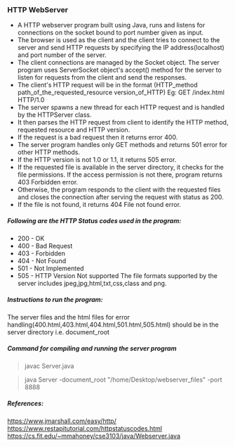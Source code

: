 ### HTTP WebServer
- A HTTP webserver program built using Java, runs and listens for connections on the socket bound to port
number given as input. 
- The browser is used as the client and the client tries to connect to the server and send HTTP requests by specifying the IP address(localhost) and port number of the server.
- The client connections are managed by the Socket object. The server program uses ServerSocket object's accept() method for the server to listen for requests from the client and send the responses. 
- The client's HTTP request will be in the format (HTTP_method path_of_the_requested_resource 
version_of_HTTP) 
Eg: GET /index.html HTTP/1.0
- The server spawns a new thread for each HTTP request and is handled by the HTTPServer class. 
- It then parses the HTTP request from client to identify the HTTP method, requested resource and HTTP version.
- If the request is a bad request then it returns error 400. 
- The server program handles only GET methods and returns 501 error for other HTTP methods. 
- If the HTTP version is not 1.0 or 1.1, it returns 505 error.
- If the requested file is available in the server directory, it checks for the file permissions. If the access permission is not
there, program returns 403 Forbidden error. 
- Otherwise, the program responds to the client with the requested files and closes the connection after serving the request with status as 200.
- If the file is not found, it returns 404 File not found error.

##### Following are the HTTP Status codes used in the program:
- 200 - OK
- 400 - Bad Request
- 403 - Forbidden
- 404 - Not Found
- 501 - Not Implemented
- 505 - HTTP Version Not supported
The file formats supported by the server includes jpeg,jpg,html,txt,css,class and png.


##### Instructions to run the program:
The server files and the html  files for error handling(400.html,403.html,404.html,501.html,505.html) should be in 
the server directory i.e. document_root

##### Command for compiling and running the server program
>javac Server.java

>java Server -document_root "/home/Desktop/webserver_files" -port 8888

##### References:
https://www.jmarshall.com/easy/http/
https://www.restapitutorial.com/httpstatuscodes.html
https://cs.fit.edu/~mmahoney/cse3103/java/Webserver.java
